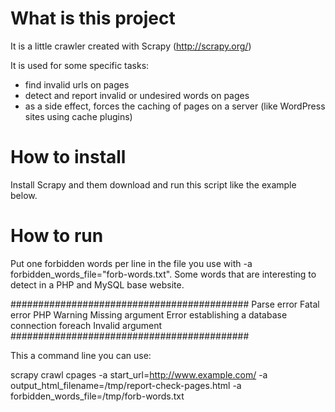 # What is this project

It is a little crawler created with Scrapy (http://scrapy.org/)

It is used for some specific tasks:
- find invalid urls on pages
- detect and report invalid or undesired words on pages
- as a side effect, forces the caching of pages on a server (like WordPress sites using cache plugins)

# How to install

Install Scrapy and them download and run this script like the example below.

# How to run

Put one forbidden words per line in the file you use with -a forbidden_words_file="forb-words.txt". 
Some words that are interesting to detect in a PHP and MySQL base website.

###########################################
Parse error
Fatal error
PHP Warning
Missing argument
Error establishing a database connection
foreach
Invalid argument
###########################################

This a command line you can use:

scrapy crawl cpages -a start_url=http://www.example.com/ -a output_html_filename=/tmp/report-check-pages.html -a forbidden_words_file=/tmp/forb-words.txt
